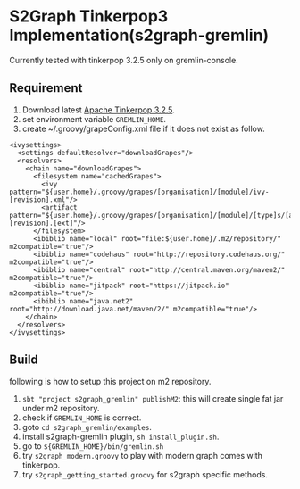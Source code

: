 <!---
/*
 * Licensed to the Apache Software Foundation (ASF) under one
 * or more contributor license agreements.  See the NOTICE file
 * distributed with this work for additional information
 * regarding copyright ownership.  The ASF licenses this file
 * to you under the Apache License, Version 2.0 (the
 * "License"); you may not use this file except in compliance
 * with the License.  You may obtain a copy of the License at
 *
 *   http://www.apache.org/licenses/LICENSE-2.0
 *
 * Unless required by applicable law or agreed to in writing,
 * software distributed under the License is distributed on an
 * "AS IS" BASIS, WITHOUT WARRANTIES OR CONDITIONS OF ANY
 * KIND, either express or implied.  See the License for the
 * specific language governing permissions and limitations
 * under the License.
 */
--->

# S2Graph Tinkerpop3 Implementation(s2graph-gremlin)

Currently tested with tinkerpop 3.2.5 only on gremlin-console.

## Requirement

1. Download latest [Apache Tinkerpop 3.2.5](https://www.apache.org/dyn/closer.lua/tinkerpop/3.2.5/apache-tinkerpop-gremlin-console-3.2.5-bin.zip).
2. set environment variable `GREMLIN_HOME`.
3. create ~/.groovy/grapeConfig.xml file if it does not exist as follow.

```
<ivysettings>
  <settings defaultResolver="downloadGrapes"/>
  <resolvers>
    <chain name="downloadGrapes">
      <filesystem name="cachedGrapes">
        <ivy pattern="${user.home}/.groovy/grapes/[organisation]/[module]/ivy-[revision].xml"/>
        <artifact pattern="${user.home}/.groovy/grapes/[organisation]/[module]/[type]s/[artifact]-[revision].[ext]"/>
      </filesystem>
      <ibiblio name="local" root="file:${user.home}/.m2/repository/" m2compatible="true"/>
      <ibiblio name="codehaus" root="http://repository.codehaus.org/" m2compatible="true"/>
      <ibiblio name="central" root="http://central.maven.org/maven2/" m2compatible="true"/>
      <ibiblio name="jitpack" root="https://jitpack.io" m2compatible="true"/>
      <ibiblio name="java.net2" root="http://download.java.net/maven/2/" m2compatible="true"/>
    </chain>
  </resolvers>
</ivysettings>
```

## Build

following is how to setup this project on m2 repository.

1. `sbt "project s2graph_gremlin" publishM2`: this will create single fat jar under m2 repository.
2. check if `GREMLIN_HOME` is correct.
3. goto `cd s2graph_gremlin/examples`.
4. install s2graph-gremlin plugin, `sh install_plugin.sh`.
5. go to `${GREMLIN_HOME}/bin/gremlin.sh`
5. try `s2graph_modern.groovy` to play with modern graph comes with tinkerpop.
6. try `s2graph_getting_started.groovy` for s2graph specific methods.
 
 